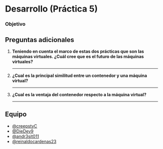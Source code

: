 # Desarrollo (Práctica 5)

### Objetivo



## Preguntas adicionales

1. **Teniendo en cuenta el marco de estas dos prácticas que son las máquinas virtuales. ¿Cuál cree que es el futuro de las máquinas virtuales?**
   
   ****

2. **¿Cual es la principal similitud entre un contenedor y una máquina virtual?**
   
   ****

3. **¿Cual es la ventaja del contenedor respecto a la máquina virtual?**

   ****

    

## Equipo

- [@creepstyC](https://github.com/creepstyC)
- [@DieDev9](https://github.com/DieDev9)
- [@andr3sit011](https://github.com/%20andr3sit011e)
- [@reinaldocardenas23](https://github.com/reinaldocardenas23)
